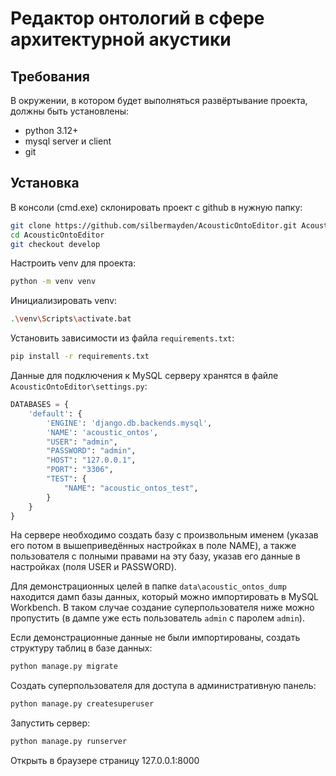 Редактор онтологий в сфере архитектурной акустики
=================================================

Требования
----------
В окружении, в котором будет выполняться развёртывание проекта, должны быть установлены:
* python 3.12+
* mysql server и client
* git

Установка
---------
В консоли (cmd.exe) склонировать проект c github в нужную папку:
```bash
git clone https://github.com/silbermayden/AcousticOntoEditor.git AcousticOntoEditor
cd AcousticOntoEditor
git checkout develop
```
Настроить venv для проекта:
```bash
python -m venv venv
```
Инициализировать venv:
```bash
.\venv\Scripts\activate.bat
```
Установить зависимости из файла `requirements.txt`:
```bash
pip install -r requirements.txt
```
Данные для подключения к MySQL серверу хранятся в файле `AcousticOntoEditor\settings.py`:
```python
DATABASES = {
    'default': {
        'ENGINE': 'django.db.backends.mysql',
        'NAME': 'acoustic_ontos',
        "USER": "admin",
        "PASSWORD": "admin",
        "HOST": "127.0.0.1",
        "PORT": "3306",
        "TEST": {
            "NAME": "acoustic_ontos_test",
        }
    }
}
```
На сервере необходимо создать базу с произвольным именем (указав его потом в вышеприведённых настройках в поле NAME),
а также пользователя с полными правами на эту базу, указав его данные в настройках (поля USER и PASSWORD).

Для демонстрационных целей в папке `data\acoustic_ontos_dump` находится дамп базы данных, который можно импортировать
в MySQL Workbench. В таком случае создание суперпользователя ниже можно пропустить (в дампе уже есть пользователь `admin`
c паролем `admin`).

Если демонстрационные данные не были импортированы, создать структуру таблиц в базе данных:
```bash
python manage.py migrate
```
Создать суперпользователя для доступа в административную панель:
```bash
python manage.py createsuperuser
```
Запустить сервер:
```bash
python manage.py runserver
```
Открыть в браузере страницу 127.0.0.1:8000



